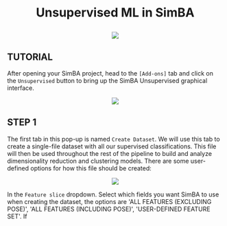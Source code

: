 # <p align="center"> Unsupervised ML in SimBA </p>

<p align="center">
<img src="https://github.com/sgoldenlab/simba/blob/master/images/unsupervised.png" />
</p>




## TUTORIAL 

After opening your SimBA project, head to the `[Add-ons]` tab and click on the `Unsupervised` button to bring up the SimBA Unsupervised graphical interface.

<p align="center">
<img src="https://github.com/sgoldenlab/simba/blob/master/images/unsupervised_0.png" />
</p>

## STEP 1

The first tab in this pop-up is named `Create Dataset`. We will use this tab to create a single-file dataset with all our supervised classifications. 
This file will then be used throughout the rest of the pipeline to build and analyze dimensionality reduction and clustering models. There are some user-defined options for how this file should be created:

<p align="center">
<img src="https://github.com/sgoldenlab/simba/blob/master/images/unsupervised_1.png" />
</p>

In the `Feature slice` dropdown. Select which fields you want SimBA to use when creating the dataset, the options are 'ALL FEATURES (EXCLUDING POSE)', 'ALL FEATURES (INCLUDING POSE)', 'USER-DEFINED FEATURE SET'.
If




